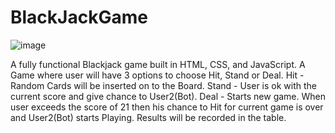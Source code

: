 # BlackJackGame
![image](https://user-images.githubusercontent.com/62050083/216833619-86d7bd9f-6dcd-4806-be8b-7f15aec7dcd3.png)

A fully functional Blackjack game built in HTML, CSS, and JavaScript.
A Game where user will have 3 options to choose Hit, Stand or Deal.
Hit - Random Cards will be inserted on to the Board.
Stand - User is ok with the current score and give chance to User2(Bot).
Deal - Starts new game.
When user exceeds the score of 21 then his chance to Hit for current game is over and User2(Bot) starts Playing.
Results will be recorded in the table.

